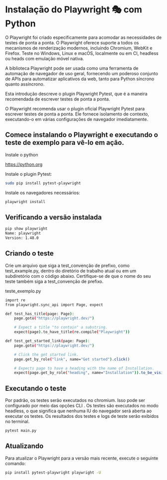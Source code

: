 # Instalação do Playwright 🎭 com Python

O Playwright foi criado especificamente para acomodar as necessidades de testes de ponta a ponta. O Playwright oferece suporte a todos os mecanismos de renderização modernos, incluindo Chromium, WebKit e Firefox. Teste no Windows, Linux e macOS, localmente ou em CI, headless ou heads com emulação móvel nativa.

A biblioteca Playwright pode ser usada como uma ferramenta de automação de navegador de uso geral, fornecendo um poderoso conjunto de APIs para automatizar aplicativos da web, tanto para Python síncrono quanto assíncrono.

Esta introdução descreve o plugin Playwright Pytest, que é a maneira recomendada de escrever testes de ponta a ponta.

O Playwright recomenda usar o plugin oficial Playwright Pytest para escrever testes de ponta a ponta. Ele fornece isolamento de contexto, executando-o em várias configurações de navegador imediatamente.

## Comece instalando o Playwright e executando o teste de exemplo para vê-lo em ação.

Instale o python

https://python.org

Instale o plugin Pytest:

```bash
sudo pip install pytest-playwright
```

Instale os navegadores necessários:

```bash
playwright install
```

## Verificando a versão instalada

```bash
pip show playwright
Name: playwright
Version: 1.48.0
```

## Criando o teste

Crie um arquivo que siga a test_convenção de prefixo, como test_example.py, dentro do diretório de trabalho atual ou em um subdiretório com o código abaixo. Certifique-se de que o nome do seu teste também siga a test_convenção de prefixo.

teste_exemplo.py

```bash
import re
from playwright.sync_api import Page, expect

def test_has_title(page: Page):
    page.goto("https://playwright.dev/")

    # Expect a title "to contain" a substring.
    expect(page).to_have_title(re.compile("Playwright"))

def test_get_started_link(page: Page):
    page.goto("https://playwright.dev/")

    # Click the get started link.
    page.get_by_role("link", name="Get started").click()

    # Expects page to have a heading with the name of Installation.
    expect(page.get_by_role("heading", name="Installation")).to_be_visible()
```

## Executando o teste

Por padrão, os testes serão executados no chromium. Isso pode ser configurado por meio das opções CLI . Os testes são executados no modo headless, o que significa que nenhuma IU do navegador será aberta ao executar os testes. Os resultados dos testes e logs de teste serão exibidos no terminal.

```bash
pytest main.py
```

## Atualizando 

Para atualizar o Playwright para a versão mais recente, execute o seguinte comando:

```bash
pip install pytest-playwright playwright -U
```